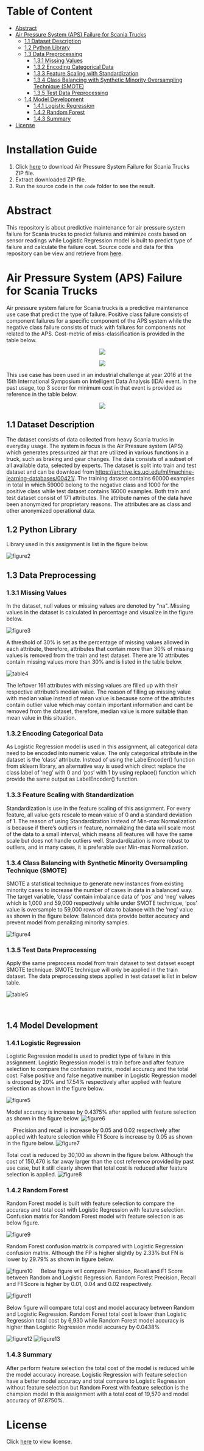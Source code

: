 # Table of Content
- [Abstract](#abstract)
- [Air Pressure System (APS) Failure for Scania Trucks](#air-pressure-system-aps-failure-for-scania-trucks)
  - [1.1	 Dataset Description](#11-dataset-description)
  - [1.2	Python Library](#12python-library)
  - [1.3	Data Preprocessing](#13data-preprocessing)
    - [1.3.1	Missing Values](#131missing-values)
    - [1.3.2	Encoding Categorical Data](#132encoding-categorical-data)
    - [1.3.3	Feature Scaling with Standardization](#133feature-scaling-with-standardization)
    - [1.3.4	Class Balancing with Synthetic Minority Oversampling Technique (SMOTE)](#134class-balancing-with-synthetic-minority-oversampling-technique-smote)
    - [1.3.5	Test Data Preprocessing](#135test-data-preprocessing)
  - [1.4	Model Development](#14model-development)
    - [1.4.1	Logistic Regression](#141logistic-regression)
    - [1.4.2	Random Forest](#142random-forest)
    - [1.4.3	Summary](#143summary)
- [License](#license)

# Installation Guide
1. Click [here](https://github.com/kelvinnghy96/Air-Pressure-System-Failure-for-Scania-Trucks/raw/main/APS%20Failure%20for%20Scania%20Trucks.7z) to download Air Pressure System Failure for Scania Trucks ZIP file.
2. Extract downloaded ZIP file.
3. Run the source code in the ```code``` folder to see the result.

# Abstract

This repository is about predictive maintenance for air pressure system failure for Scania trucks to predict failures and minimize costs based on sensor readings while Logistic Regression model is built to predict type of failure and calculate the failure cost. Source code and data for this repository can be view and retrieve from [here](https://github.com/kelvinnghy96/Air-Pressure-System-Failure-for-Scania-Trucks.git). 

# Air Pressure System (APS) Failure for Scania Trucks

Air pressure system failure for Scania trucks is a predictive maintenance use case that predict the type of failure. Positive class failure consists of component failures for a specific component of the APS system while the negative class failure consists of truck with failures for components not related to the APS. Cost-metric of miss-classification is provided in the table below.

<p align="center">
  <a href="javascript:void(0)"><img src="https://github.com/kelvinnghy96/Air-Pressure-System-Failure-for-Scania-Trucks/blob/main/public/images/table1.png" /></a>
</p>

<p align="center">
  <a href="javascript:;""><img src="https://github.com/kelvinnghy96/Air-Pressure-System-Failure-for-Scania-Trucks/blob/main/public/images/table2.png" /></a>
</p>

This use case has been used in an industrial challenge at year 2016 at the 15th International Symposium on Intelligent Data Analysis (IDA) event. In the past usage, top 3 scorer for minimum cost in that event is provided as reference in the table below.

<p align="center">
  <a href="#" onclick="return false;"><img src="https://github.com/kelvinnghy96/Air-Pressure-System-Failure-for-Scania-Trucks/blob/main/public/images/figure1.png" /></a>
</p>


## 1.1	 Dataset Description

The dataset consists of data collected from heavy Scania trucks in everyday usage. The system in focus is the Air Pressure system (APS) which generates pressurized air that are utilized in various functions in a truck, such as braking and gear changes. The data consists of a subset of all available data, selected by experts. 
The dataset is split into train and test dataset and can be download from https://archive.ics.uci.edu/ml/machine-learning-databases/00421/. The training dataset contains 60000 examples in total in which 59000 belong to the negative class and 1000 for the positive class while test dataset contains 16000 examples. Both train and test dataset consist of 171 attributes. The attribute names of the data have been anonymized for proprietary reasons. The attributes are as class and other anonymized operational data.

## 1.2	Python Library

Library used in this assignment is list in the figure below.
 
![figure2](https://github.com/kelvinnghy96/Air-Pressure-System-Failure-for-Scania-Trucks/blob/main/public/images/figure2.png)
 
## 1.3	Data Preprocessing

### 1.3.1	Missing Values
In the dataset, null values or missing values are denoted by "na". Missing values in the dataset is calculated in percentage and visualize in the figure below.
 
![figure3](https://github.com/kelvinnghy96/Air-Pressure-System-Failure-for-Scania-Trucks/blob/main/public/images/figure3.png)

A threshold of 30% is set as the percentage of missing values allowed in each attribute, therefore, attributes that contain more than 30% of missing values is removed from the train and test dataset. There are 10 attributes contain missing values more than 30% and is listed in the table below.

![table4](https://github.com/kelvinnghy96/Air-Pressure-System-Failure-for-Scania-Trucks/blob/main/public/images/table4.png)


The leftover 161 attributes with missing values are filled up with their respective attribute’s median value. The reason of filling up missing value with median value instead of mean value is because some of the attributes contain outlier value which may contain important information and cant be removed from the dataset, therefore, median value is more suitable than mean value in this situation. 
	
### 1.3.2	Encoding Categorical Data
As Logistic Regression model is used in this assignment, all categorical data need to be encoded into numeric value. The only categorical attribute in the dataset is the ‘class’ attribute. Instead of using the LabelEncoder() function from sklearn library, an alternative way is used which direct replace the class label of ‘neg’ with 0 and ‘pos’ with 1 by using replace() function which provide the same output as LabelEncoder() function.

### 1.3.3	Feature Scaling with Standardization
Standardization is use in the feature scaling of this assignment. For every feature, all value gets rescale to mean value of 0 and a standard deviation of 1. The reason of using Standardization instead of Min-max Normalization is because if there’s outliers in feature, normalizing the data will scale most of the data to a small interval, which means all features will have the same scale but does not handle outliers well. Standardization is more robust to outliers, and in many cases, it is preferable over Min-max Normalization.

### 1.3.4	Class Balancing with Synthetic Minority Oversampling Technique (SMOTE)
SMOTE a statistical technique to generate new instances from existing minority cases to increase the number of cases in data in a balanced way. The target variable, ‘class’ contain imbalance data of ‘pos’ and ‘neg’ values which is 1,000 and 59,000 respectively while under SMOTE technique, ‘pos’ value is oversample to 59,000 rows of data to balance with the ‘neg’ value as shown in the figure below. Balanced data provide better accuracy and prevent model from penalizing minority samples.

![figure4](https://github.com/kelvinnghy96/Air-Pressure-System-Failure-for-Scania-Trucks/blob/main/public/images/figure4.png)


### 1.3.5	Test Data Preprocessing
Apply the same preprocess model from train dataset to test dataset except SMOTE technique. SMOTE technique will only be applied in the train dataset. The data preprocessing steps applied in test dataset is list in below table.

![table5](https://github.com/kelvinnghy96/Air-Pressure-System-Failure-for-Scania-Trucks/blob/main/public/images/table5.png)

 
## 1.4	Model Development

### 1.4.1	Logistic Regression
Logistic Regression model is used to predict type of failure in this assignment. Logistic Regression model is train before and after feature selection to compare the confusion matrix, model accuracy and the total cost.
False positive and false negative number in Logistic Regression model is dropped by 20% and 17.54% respectively after applied with feature selection as shown in the figure below.

![figure5](https://github.com/kelvinnghy96/Air-Pressure-System-Failure-for-Scania-Trucks/blob/main/public/images/figure5.png)


Model accuracy is increase by 0.4375% after applied with feature selection as shown in the figure below.
![figure6](https://github.com/kelvinnghy96/Air-Pressure-System-Failure-for-Scania-Trucks/blob/main/public/images/figure6.png)

 
Precision and recall is increase by 0.05 and 0.02 respectively after applied with feature selection while F1 Score is increase by 0.05 as shown in the figure below.
![figure7](https://github.com/kelvinnghy96/Air-Pressure-System-Failure-for-Scania-Trucks/blob/main/public/images/figure7.png)


Total cost is reduced by 30,100 as shown in the figure below. Although the cost of 150,470 is far away larger than the cost reference provided by past use case, but it still clearly shown that total cost is reduced after feature selection is applied.
![figure8](https://github.com/kelvinnghy96/Air-Pressure-System-Failure-for-Scania-Trucks/blob/main/public/images/figure8.png)


### 1.4.2	Random Forest
Random Forest model is built with feature selection to compare the accuracy and total cost with Logistic Regression with feature selection. Confusion matrix for Random Forest model with feature selection is as below figure.

![figure9](https://github.com/kelvinnghy96/Air-Pressure-System-Failure-for-Scania-Trucks/blob/main/public/images/figure9.png)
 
Random Forest confusion matrix is compared with Logistic Regression confusion matrix. Although the FP is higher slightly by 2.33% but FN is lower by 29.79% as shown in figure below.
	
![figure10](https://github.com/kelvinnghy96/Air-Pressure-System-Failure-for-Scania-Trucks/blob/main/public/images/figure10.png)
 
Below figure will compare Precision, Recall and F1 Score between Random and Logistic Regression. Random Forest Precision, Recall and F1 Score is higher by 0.01, 0.04 and 0.02 respectively.

![figure11](https://github.com/kelvinnghy96/Air-Pressure-System-Failure-for-Scania-Trucks/blob/main/public/images/figure11.png)

Below figure will compare total cost and model accuracy between Random and Logistic Regression. Random Forest total cost is lower than Logistic Regression total cost by 6,930 while Random Forest model accuracy is higher than Logistic Regression model accuracy by 0.0438%

![figure12](https://github.com/kelvinnghy96/Air-Pressure-System-Failure-for-Scania-Trucks/blob/main/public/images/figure12.png)
![figure13](https://github.com/kelvinnghy96/Air-Pressure-System-Failure-for-Scania-Trucks/blob/main/public/images/figure13.png)

### 1.4.3	Summary
After perform feature selection the total cost of the model is reduced while the model accuracy increase. Logistic Regression with feature selection have a better model accuracy and total compare to Logistic Regression without feature selection but Random Forest with feature selection is the champion model in this assignment with a total cost of 19,570 and model accuracy of 97.8750%.

# License
Click [here](https://github.com/kelvinnghy96/Air-Pressure-System-Failure-for-Scania-Trucks/blob/10e300ea70fabe66f30a8aaef6bd31b3f28e5aea/LICENSE) to view license.
